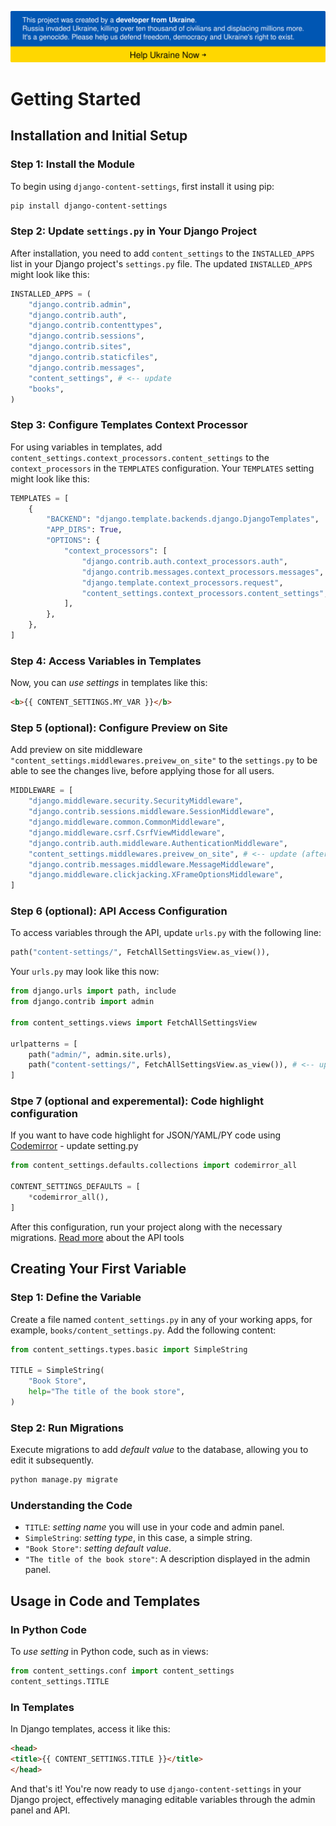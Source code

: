 [![Stand With Ukraine](https://raw.githubusercontent.com/vshymanskyy/StandWithUkraine/main/banner-direct-single.svg)](https://stand-with-ukraine.pp.ua)

# Getting Started

## Installation and Initial Setup

### Step 1: Install the Module

To begin using `django-content-settings`, first install it using pip:

```bash
pip install django-content-settings
```

### Step 2: Update `settings.py` in Your Django Project

After installation, you need to add `content_settings` to the `INSTALLED_APPS` list in your Django project's `settings.py` file. The updated `INSTALLED_APPS` might look like this:

```python
INSTALLED_APPS = (
    "django.contrib.admin",
    "django.contrib.auth",
    "django.contrib.contenttypes",
    "django.contrib.sessions",
    "django.contrib.sites",
    "django.contrib.staticfiles",
    "django.contrib.messages",
    "content_settings", # <-- update
    "books",
)
```

### Step 3: Configure Templates Context Processor

For using variables in templates, add `content_settings.context_processors.content_settings` to the `context_processors` in the `TEMPLATES` configuration. Your `TEMPLATES` setting might look like this:

```python
TEMPLATES = [
    {
        "BACKEND": "django.template.backends.django.DjangoTemplates",
        "APP_DIRS": True,
        "OPTIONS": {
            "context_processors": [
                "django.contrib.auth.context_processors.auth",
                "django.contrib.messages.context_processors.messages",
                "django.template.context_processors.request",
                "content_settings.context_processors.content_settings", # <-- update
            ],
        },
    },
]
```

### Step 4: Access Variables in Templates

Now, you can *use settings* in templates like this:

```html
<b>{{ CONTENT_SETTINGS.MY_VAR }}</b>
```

### Step 5 (optional): Configure Preview on Site

Add preview on site middleware `"content_settings.middlewares.preivew_on_site"` to the `settings.py` to be able to see the changes live, before applying those for all users.

```python
MIDDLEWARE = [
    "django.middleware.security.SecurityMiddleware",
    "django.contrib.sessions.middleware.SessionMiddleware",
    "django.middleware.common.CommonMiddleware",
    "django.middleware.csrf.CsrfViewMiddleware",
    "django.contrib.auth.middleware.AuthenticationMiddleware",
    "content_settings.middlewares.preivew_on_site", # <-- update (after AuthenticationMiddleware)
    "django.contrib.messages.middleware.MessageMiddleware",
    "django.middleware.clickjacking.XFrameOptionsMiddleware",
]
```

### Step 6 (optional): API Access Configuration

To access variables through the API, update `urls.py` with the following line:

```python
path("content-settings/", FetchAllSettingsView.as_view()),
```

Your `urls.py` may look like this now:

```python
from django.urls import path, include
from django.contrib import admin

from content_settings.views import FetchAllSettingsView

urlpatterns = [
    path("admin/", admin.site.urls),
    path("content-settings/", FetchAllSettingsView.as_view()), # <-- update
]
```

### Stpe 7 (optional and experemental): Code highlight configuration

If you want to have code highlight for JSON/YAML/PY code using [Codemirror](https://codemirror.net/5/) - update setting.py

```python
from content_settings.defaults.collections import codemirror_all

CONTENT_SETTINGS_DEFAULTS = [
    *codemirror_all(),
]
```

After this configuration, run your project along with the necessary migrations. [Read more](api.md) about the API tools

## Creating Your First Variable

### Step 1: Define the Variable

Create a file named `content_settings.py` in any of your working apps, for example, `books/content_settings.py`. Add the following content:

```python
from content_settings.types.basic import SimpleString

TITLE = SimpleString(
    "Book Store",
    help="The title of the book store",
)
```

### Step 2: Run Migrations

Execute migrations to add *default value* to the database, allowing you to edit it subsequently.

```bash
python manage.py migrate
```

### Understanding the Code

- `TITLE`: *setting name* you will use in your code and admin panel.
- `SimpleString`: *setting type*, in this case, a simple string.
- `"Book Store"`: *setting default value*.
- `"The title of the book store"`: A description displayed in the admin panel.

## Usage in Code and Templates

### In Python Code

To *use setting* in Python code, such as in views:

```python
from content_settings.conf import content_settings
content_settings.TITLE
```

### In Templates

In Django templates, access it like this:

```html
<head>
<title>{{ CONTENT_SETTINGS.TITLE }}</title>
</head>
```

And that's it! You're now ready to use `django-content-settings` in your Django project, effectively managing editable variables through the admin panel and API.
